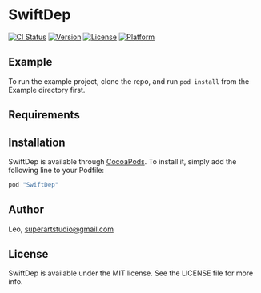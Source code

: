 # SwiftDep

[![CI Status](http://img.shields.io/travis/Leo/SwiftDep.svg?style=flat)](https://travis-ci.org/Leo/SwiftDep)
[![Version](https://img.shields.io/cocoapods/v/SwiftDep.svg?style=flat)](http://cocoapods.org/pods/SwiftDep)
[![License](https://img.shields.io/cocoapods/l/SwiftDep.svg?style=flat)](http://cocoapods.org/pods/SwiftDep)
[![Platform](https://img.shields.io/cocoapods/p/SwiftDep.svg?style=flat)](http://cocoapods.org/pods/SwiftDep)

## Example

To run the example project, clone the repo, and run `pod install` from the Example directory first.

## Requirements

## Installation

SwiftDep is available through [CocoaPods](http://cocoapods.org). To install
it, simply add the following line to your Podfile:

```ruby
pod "SwiftDep"
```

## Author

Leo, superartstudio@gmail.com

## License

SwiftDep is available under the MIT license. See the LICENSE file for more info.
